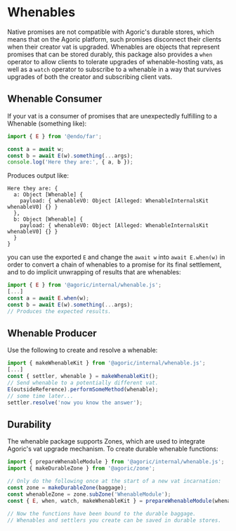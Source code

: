# Whenables

Native promises are not compatible with Agoric's durable stores, which means that on the Agoric platform, such promises disconnect their clients when their creator vat is upgraded.  Whenables are objects that represent promises that can be stored durably, this package also provides a `when` operator to allow clients to tolerate upgrades of whenable-hosting vats, as well as a `watch` operator to subscribe to a whenable in a way that survives upgrades of both the creator and subscribing client vats.

## Whenable Consumer

If your vat is a consumer of promises that are unexpectedly fulfilling to a Whenable (something like):

```js
import { E } from '@endo/far';

const a = await w;
const b = await E(w).something(...args);
console.log('Here they are:', { a, b });
```

Produces output like:
```console
Here they are: {
  a: Object [Whenable] {
    payload: { whenableV0: Object [Alleged: WhenableInternalsKit whenableV0] {} }
  },
  b: Object [Whenable] {
    payload: { whenableV0: Object [Alleged: WhenableInternalsKit whenableV0] {} }
  }
}
```

you can use the exported `E` and change the `await w` into `await E.when(w)` in
order to convert a chain of whenables to a promise for its final settlement, and
to do implicit unwrapping of results that are whenables:

```js
import { E } from '@agoric/internal/whenable.js';
[...]
const a = await E.when(w);
const b = await E(w).something(...args);
// Produces the expected results.
```

## Whenable Producer

Use the following to create and resolve a whenable:

```js
import { makeWhenableKit } from '@agoric/internal/whenable.js';
[...]
const { settler, whenable } = makeWhenableKit();
// Send whenable to a potentially different vat.
E(outsideReference).performSomeMethod(whenable);
// some time later...
settler.resolve('now you know the answer');
```

## Durability

The whenable package supports Zones, which are used to integrate Agoric's vat
upgrade mechanism.  To create durable whenable functions:

```js
import { prepareWhenableModule } from '@agoric/internal/whenable.js';
import { makeDurableZone } from '@agoric/zone';

// Only do the following once at the start of a new vat incarnation:
const zone = makeDurableZone(baggage);
const whenableZone = zone.subZone('WhenableModule');
const { E, when, watch, makeWhenableKit } = prepareWhenableModule(whenableZone);

// Now the functions have been bound to the durable baggage.
// Whenables and settlers you create can be saved in durable stores.
```
